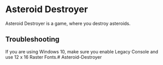 # Asteroid Destroyer
Asteroid Destroyer is a game, where you destroy asteroids.

## Troubleshooting
If you are using Windows 10, make sure you enable Legacy Console and use 12 x 16 Raster Fonts.# Asteroid-Destroyer
